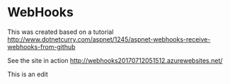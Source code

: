 # WebHooks
This was created based on a tutorial http://www.dotnetcurry.com/aspnet/1245/aspnet-webhooks-receive-webhooks-from-github

See the site in action
http://webhooks20170712051512.azurewebsites.net/

This is an edit
